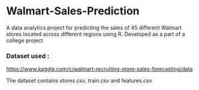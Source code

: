 # Walmart-Sales-Prediction

A data analytics project for predicting the sales of 45 different Walmart stores located across different regions using R. 
Developed as a part of a college project

### Dataset used : 
https://www.kaggle.com/c/walmart-recruiting-store-sales-forecasting/data

The dataset contains stores.csv, train.csv and features.csv
